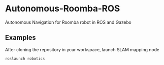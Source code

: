 # Autonomous-Roomba-ROS
Autonomous Navigation for Roomba robot in ROS and Gazebo

## Examples

After cloning the repository in your workspace, launch SLAM mapping node

``` bash
roslaunch robotics
```
